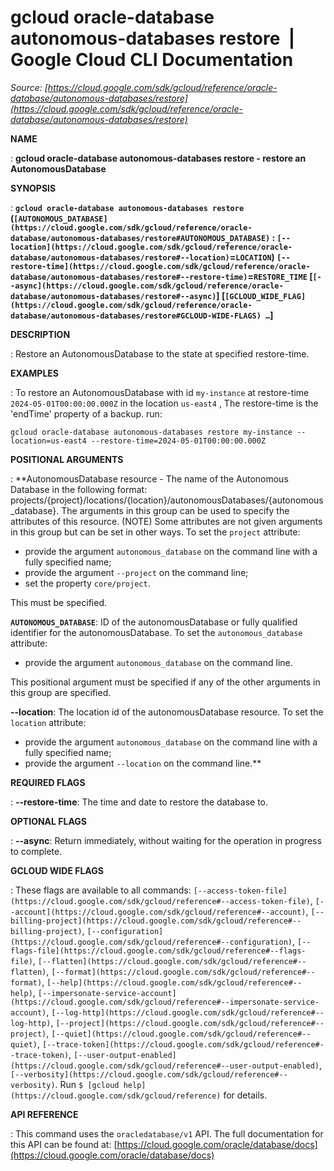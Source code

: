 # gcloud oracle-database autonomous-databases restore  |  Google Cloud CLI Documentation

*Source: [https://cloud.google.com/sdk/gcloud/reference/oracle-database/autonomous-databases/restore](https://cloud.google.com/sdk/gcloud/reference/oracle-database/autonomous-databases/restore)*

**NAME**

: **gcloud oracle-database autonomous-databases restore - restore an AutonomousDatabase**

**SYNOPSIS**

: **`gcloud oracle-database autonomous-databases restore` (`[AUTONOMOUS_DATABASE](https://cloud.google.com/sdk/gcloud/reference/oracle-database/autonomous-databases/restore#AUTONOMOUS_DATABASE)` : `[--location](https://cloud.google.com/sdk/gcloud/reference/oracle-database/autonomous-databases/restore#--location)`=`LOCATION`) `[--restore-time](https://cloud.google.com/sdk/gcloud/reference/oracle-database/autonomous-databases/restore#--restore-time)`=`RESTORE_TIME` [`[--async](https://cloud.google.com/sdk/gcloud/reference/oracle-database/autonomous-databases/restore#--async)`] [`[GCLOUD_WIDE_FLAG](https://cloud.google.com/sdk/gcloud/reference/oracle-database/autonomous-databases/restore#GCLOUD-WIDE-FLAGS) …`]**

**DESCRIPTION**

: Restore an AutonomousDatabase to the state at specified restore-time.

**EXAMPLES**

: To restore an AutonomousDatabase with id `my-instance` at
restore-time `2024-05-01T00:00:00.000Z` in the location
`us-east4` , The restore-time is the 'endTime' property of a backup.
run:

```
gcloud oracle-database autonomous-databases restore my-instance --location=us-east4 --restore-time=2024-05-01T00:00:00.000Z
```

**POSITIONAL ARGUMENTS**

: **AutonomousDatabase resource - The name of the Autonomous Database in the
following format:
projects/{project}/locations/{location}/autonomousDatabases/{autonomous_database}.
The arguments in this group can be used to specify the attributes of this
resource. (NOTE) Some attributes are not given arguments in this group but can
be set in other ways.
To set the `project` attribute:

- provide the argument `autonomous_database` on the command line with a
fully specified name;
- provide the argument `--project` on the command line;
- set the property `core/project`.

This must be specified.

**`AUTONOMOUS_DATABASE`**:
ID of the autonomousDatabase or fully qualified identifier for the
autonomousDatabase.
To set the `autonomous_database` attribute:

- provide the argument `autonomous_database` on the command line.

This positional argument must be specified if any of the other arguments in this
group are specified.

**--location**:
The location id of the autonomousDatabase resource.
To set the `location` attribute:

- provide the argument `autonomous_database` on the command line with a
fully specified name;
- provide the argument `--location` on the command line.**

**REQUIRED FLAGS**

: **--restore-time**:
The time and date to restore the database to.

**OPTIONAL FLAGS**

: **--async**:
Return immediately, without waiting for the operation in progress to complete.

**GCLOUD WIDE FLAGS**

: These flags are available to all commands: `[--access-token-file](https://cloud.google.com/sdk/gcloud/reference#--access-token-file)`,
`[--account](https://cloud.google.com/sdk/gcloud/reference#--account)`, `[--billing-project](https://cloud.google.com/sdk/gcloud/reference#--billing-project)`,
`[--configuration](https://cloud.google.com/sdk/gcloud/reference#--configuration)`,
`[--flags-file](https://cloud.google.com/sdk/gcloud/reference#--flags-file)`,
`[--flatten](https://cloud.google.com/sdk/gcloud/reference#--flatten)`, `[--format](https://cloud.google.com/sdk/gcloud/reference#--format)`, `[--help](https://cloud.google.com/sdk/gcloud/reference#--help)`, `[--impersonate-service-account](https://cloud.google.com/sdk/gcloud/reference#--impersonate-service-account)`,
`[--log-http](https://cloud.google.com/sdk/gcloud/reference#--log-http)`,
`[--project](https://cloud.google.com/sdk/gcloud/reference#--project)`, `[--quiet](https://cloud.google.com/sdk/gcloud/reference#--quiet)`, `[--trace-token](https://cloud.google.com/sdk/gcloud/reference#--trace-token)`, `[--user-output-enabled](https://cloud.google.com/sdk/gcloud/reference#--user-output-enabled)`,
`[--verbosity](https://cloud.google.com/sdk/gcloud/reference#--verbosity)`.
Run `$ [gcloud help](https://cloud.google.com/sdk/gcloud/reference)` for details.

**API REFERENCE**

: This command uses the `oracledatabase/v1` API. The full documentation
for this API can be found at: [https://cloud.google.com/oracle/database/docs](https://cloud.google.com/oracle/database/docs)